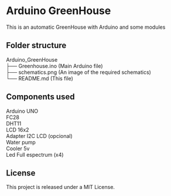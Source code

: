 # Arduino GreenHouse
This is an automatic GreenHouse with Arduino and some modules

## Folder structure

Arduino_GreenHouse  
├── Greenhouse.ino (Main Arduino file)  
├── schematics.png (An image of the required schematics)  
└── README.md (This file)  


## Components used
   
Arduino UNO  
FC28  
DHT11  
LCD 16x2  
Adapter I2C LCD (opcional)  
Water pump  
Cooler 5v  
Led Full espectrum (x4)  

## License
This project is released under a MIT License.
